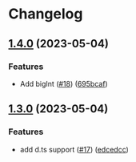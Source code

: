# Changelog

## [1.4.0](https://github.com/node-modules/is-type-of/compare/v1.3.0...v1.4.0) (2023-05-04)


### Features

* Add bigInt ([#18](https://github.com/node-modules/is-type-of/issues/18)) ([695bcaf](https://github.com/node-modules/is-type-of/commit/695bcaf30d0b808012ddad169ccc3cef0c55202f))

## [1.3.0](https://github.com/node-modules/is-type-of/compare/v1.2.1...v1.3.0) (2023-05-04)


### Features

* add d.ts support ([#17](https://github.com/node-modules/is-type-of/issues/17)) ([edcedcc](https://github.com/node-modules/is-type-of/commit/edcedcc70af64c054cc834e5dd2ed79edd4692ff))
